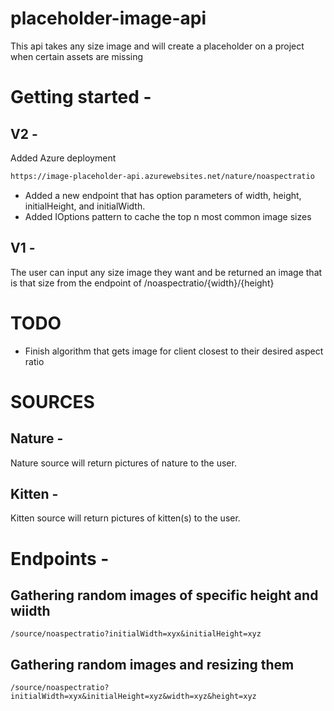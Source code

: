# placeholder-image-api
This api takes any size image and will create a placeholder on a project when certain assets are missing

# Getting started -
## V2 -
Added Azure deployment 
```bash
https://image-placeholder-api.azurewebsites.net/nature/noaspectratio
```
- Added a new endpoint that has option parameters of width, height, initialHeight, and initialWidth.
- Added IOptions pattern to cache the top n most common image sizes
## V1 - 
The user can input any size image they want and be returned an image that is that size from the endpoint of /noaspectratio/{width}/{height}

# TODO
- Finish algorithm that gets image for client closest to their desired aspect ratio

# SOURCES

## Nature -
Nature source will return pictures of nature to the user.

## Kitten - 
Kitten source will return pictures of kitten(s) to the user.

# Endpoints -
## Gathering random images of specific height and wiidth
```
/source/noaspectratio?initialWidth=xyx&initialHeight=xyz
```
## Gathering random images and resizing them
```
/source/noaspectratio?initialWidth=xyx&initialHeight=xyz&width=xyz&height=xyz
```
